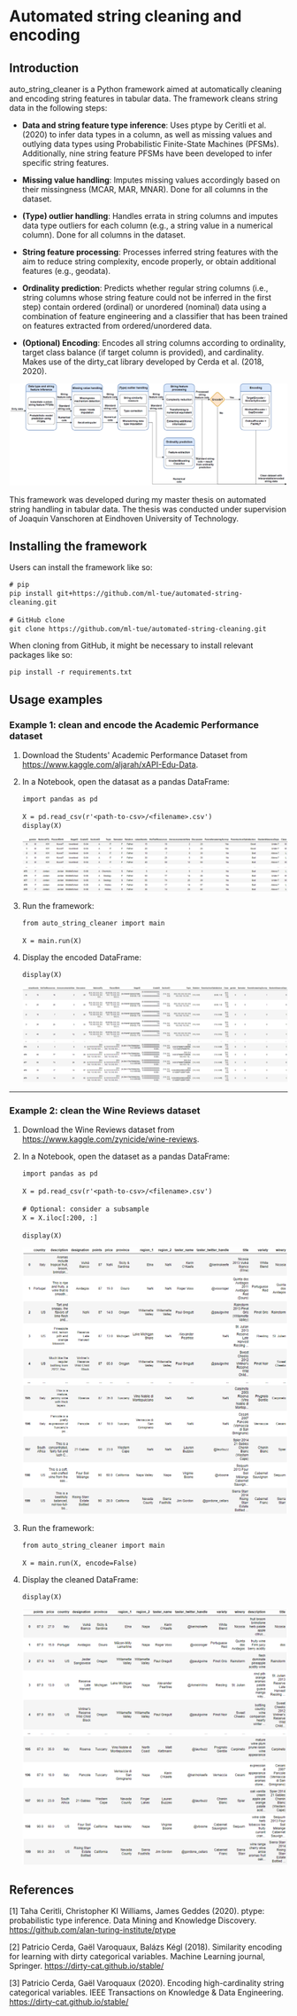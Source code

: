 # Automated string cleaning and encoding
## Introduction
auto_string_cleaner is a Python framework aimed at automatically cleaning and encoding string features in tabular data. 
The framework cleans string data in the following steps:

* <b>Data and string feature type inference</b>: Uses ptype by Ceritli et al. (2020) to infer data types in a column,
as well as missing values and outlying data types using Probabilistic Finite-State Machines (PFSMs). 
Additionally, nine string feature PFSMs have been developed to infer specific string features.

* <b>Missing value handling</b>: Imputes missing values accordingly based on their missingness (MCAR, MAR, MNAR). Done for all columns in the dataset.

* <b>(Type) outlier handling</b>: Handles errata in string columns and imputes data type outliers for each column (e.g., a string value in a numerical column).
Done for all columns in the dataset.

* <b>String feature processing</b>: Processes inferred string features with the aim to reduce string complexity, encode properly, or obtain additional features (e.g., geodata).

* <b>Ordinality prediction</b>: Predicts whether regular string columns (i.e., string columns whose string feature could not be inferred in the first step)
contain ordered (ordinal) or unordered (nominal) data using a combination of feature engineering and a classifier that has been trained on features extracted from ordered/unordered data.

* <b>(Optional) Encoding</b>: Encodes all string columns according to ordinality, target class balance (if target column is provided), and cardinality.
Makes use of the dirty_cat library developed by Cerda et al. (2018, 2020).

![](images/asc-workflow.png)

This framework was developed during my master thesis on automated string handling in tabular data.
The thesis was conducted under supervision of Joaquin Vanschoren at Eindhoven University of Technology.

## Installing the framework
Users can install the framework like so:

```
# pip
pip install git+https://github.com/ml-tue/automated-string-cleaning.git

# GitHub clone
git clone https://github.com/ml-tue/automated-string-cleaning.git
```

When cloning from GitHub, it might be necessary to install relevant packages like so:

```
pip install -r requirements.txt
```

## Usage examples
### Example 1: clean and encode the Academic Performance dataset
1. Download the Students' Academic Performance Dataset from https://www.kaggle.com/aljarah/xAPI-Edu-Data.
2. In a Notebook, open the datasat as a pandas DataFrame:
    ```
   import pandas as pd
   
   X = pd.read_csv(r'<path-to-csv>/<filename>.csv')
   display(X)
    ```
   ![](images/api-edu-before.png)

3. Run the framework:
    ```
   from auto_string_cleaner import main
   
   X = main.run(X)
    ```
   
4. Display the encoded DataFrame:
    ```
    display(X)
    ```
   ![](images/api-edu-after.png)
   
---

### Example 2: clean the Wine Reviews dataset
1. Download the Wine Reviews dataset from https://www.kaggle.com/zynicide/wine-reviews.
2. In a Notebook, open the dataset as a pandas DataFrame:
    ```
   import pandas as pd
   
   X = pd.read_csv(r'<path-to-csv>/<filename>.csv')
   
   # Optional: consider a subsample
   X = X.iloc[:200, :]
   
   display(X)
    ```
    ![](images/wine-reviews-before.png)
    
3. Run the framework:
    ```
   from auto_string_cleaner import main
   
   X = main.run(X, encode=False)
    ```

4. Display the cleaned DataFrame:
    ```
   display(X)
    ```
    ![](images/wine-reviews-after.png)
    
## References
[1] Taha Ceritli, Christopher KI Williams, James Geddes (2020). ptype: probabilistic type inference. Data Mining and Knowledge Discovery. https://github.com/alan-turing-institute/ptype

[2] Patricio Cerda, Gaël Varoquaux, Balázs Kégl (2018). Similarity encoding for learning with dirty categorical variables. Machine Learning journal, Springer. https://dirty-cat.github.io/stable/

[3] Patricio Cerda, Gaël Varoquaux (2020). Encoding high-cardinality string categorical variables. IEEE Transactions on Knowledge & Data Engineering. https://dirty-cat.github.io/stable/